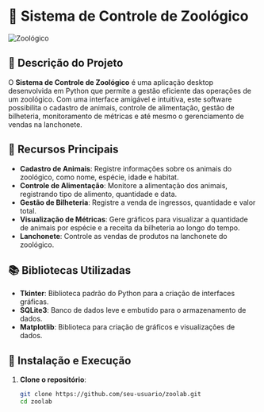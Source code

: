 # 🦁 Sistema de Controle de Zoológico

![Zoológico](https://images.unsplash.com/photo-1512012902309-bb740c2e07d4) <!-- Placeholder for a banner image -->

## 📖 Descrição do Projeto
O **Sistema de Controle de Zoológico** é uma aplicação desktop desenvolvida em Python que permite a gestão eficiente das operações de um zoológico. Com uma interface amigável e intuitiva, este software possibilita o cadastro de animais, controle de alimentação, gestão de bilheteria, monitoramento de métricas e até mesmo o gerenciamento de vendas na lanchonete.

## 🚀 Recursos Principais
- **Cadastro de Animais**: Registre informações sobre os animais do zoológico, como nome, espécie, idade e habitat.
- **Controle de Alimentação**: Monitore a alimentação dos animais, registrando tipo de alimento, quantidade e data.
- **Gestão de Bilheteria**: Registre a venda de ingressos, quantidade e valor total.
- **Visualização de Métricas**: Gere gráficos para visualizar a quantidade de animais por espécie e a receita da bilheteria ao longo do tempo.
- **Lanchonete**: Controle as vendas de produtos na lanchonete do zoológico.

## 📚 Bibliotecas Utilizadas
- **Tkinter**: Biblioteca padrão do Python para a criação de interfaces gráficas.
- **SQLite3**: Banco de dados leve e embutido para o armazenamento de dados.
- **Matplotlib**: Biblioteca para criação de gráficos e visualizações de dados.

## 🔧 Instalação e Execução
1. **Clone o repositório**:
   ```bash
   git clone https://github.com/seu-usuario/zoolab.git
   cd zoolab
